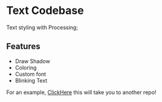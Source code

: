# Text Codebase

Text styling with Processing;

## Features

* Draw Shadow
* Coloring
* Custom font
* Blinking Text

For an example, [ClickHere](https://github.com/marcoOpensource/Processing/tree/master/Exemplos/TextExample) this will take you to another repo!

